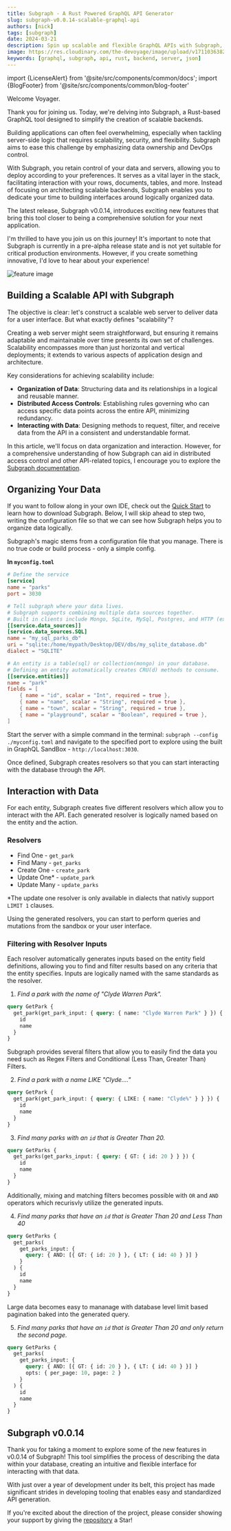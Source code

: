 ```yaml
---
title: Subgraph - A Rust Powered GraphQL API Generator
slug: subgraph-v0.0.14-scalable-graphql-api
authors: [nick]
tags: [subgraph]
date: 2024-03-21
description: Spin up scalable and flexible GraphQL APIs with Subgraph, a Rust Based GraphQL Engine.
image: https://res.cloudinary.com/the-devoyage/image/upload/v1711036382/subgraphv14_jnpclv.png
keywords: [graphql, subgraph, api, rust, backend, server, json]
---
```


import {LicenseAlert} from '@site/src/components/common/docs';
import {BlogFooter} from '@site/src/components/common/blog-footer'

Welcome Voyager.

Thank you for joining us. Today, we're delving into Subgraph, a Rust-based GraphQL tool designed to simplify the creation of scalable backends.

Building applications can often feel overwhelming, especially when tackling server-side logic that requires scalability,
security, and flexibility. Subgraph aims to ease this challenge by emphasizing data ownership and DevOps control.

With Subgraph, you retain control of your data and servers, allowing you to deploy according to your preferences.
It serves as a vital layer in the stack, facilitating interaction with your rows, documents, tables, and more. Instead of
focusing on architecting scalable backends, Subgraph enables you to dedicate your time to building interfaces around logically organized data.

The latest release, Subgraph v0.0.14, introduces exciting new features that bring this tool closer to being a comprehensive solution for your next application.

I'm thrilled to have you join us on this journey! It's important to note that Subgraph is currently in a pre-alpha release state and is not yet suitable for critical production environments. However, if you create something innovative, I'd love to hear about your experience!

![feature image](https://res.cloudinary.com/the-devoyage/image/upload/v1711036382/subgraphv14_jnpclv.png)

<!--truncate-->

## Building a Scalable API with Subgraph

The objective is clear: let's construct a scalable web server to deliver data for a user interface. But what exactly defines "scalability"?

Creating a web server might seem straightforward, but ensuring it remains adaptable and maintainable over time presents its own set of challenges. Scalability encompasses more than just horizontal and vertical deployments; it extends to various aspects of application design and architecture.

Key considerations for achieving scalability include:

- **Organization of Data**: Structuring data and its relationships in a logical and reusable manner.
- **Distributed Access Controls**: Establishing rules governing who can access specific data points across the entire API, minimizing redundancy.
- **Interacting with Data**: Designing methods to request, filter, and receive data from the API in a consistent and understandable format.

In this article, we'll focus on data organization and interaction. However, for a comprehensive understanding of how Subgraph can aid in distributed access control and other API-related topics, I encourage you to explore the [Subgraph documentation](https://www.thedevoyage.com/subgraph/intro).

## Organizing Your Data

If you want to follow along in your own IDE, check out the [Quick Start](https://www.thedevoyage.com/subgraph/quickstart) to learn how to download Subgraph. Below, I will skip ahead to step two, writing
the configuration file so that we can see how Subgraph helps you to organize data logically.

Subgraph's magic stems from a configuration file that you manage. There is no true code or build process - only a simple config.

**In `myconfig.toml`**

```toml
# Define the service
[service]
name = "parks"
port = 3030

# Tell subgraph where your data lives.
# Subgraph supports combining multiple data sources together.
# Built in clients include Mongo, SqLite, MySql, Postgres, and HTTP (external APIs).
[[service.data_sources]]
[service.data_sources.SQL]
name = "my_sql_parks_db"
uri = "sqlite:/home/mypath/Desktop/DEV/dbs/my_sqlite_database.db"
dialect = "SQLITE"

# An entity is a table(sql) or collection(mongo) in your database.
# Defining an entity automatically creates CRU(d) methods to consume.
[[service.entities]]
name = "park"
fields = [
    { name = "id", scalar = "Int", required = true },
    { name = "name", scalar = "String", required = true },
    { name = "town", scalar = "String", required = true },
    { name = "playground", scalar = "Boolean", required = true },
]
```

Start the server with a simple command in the terminal: `subgraph --config ./myconfig.toml` and navigate to the specified port
to explore using the built in GraphQL SandBox - `http://localhost:3030`.

Once defined, Subgraph creates resolvers so that you can start interacting with the database through the API.

## Interaction with Data

For each entity, Subgraph creates five different resolvers which allow you to interact with the API. Each generated resolver
is logically named based on the entity and the action.

### Resolvers

- Find One - `get_park`
- Find Many - `get_parks`
- Create One - `create_park`
- Update One\* - `update_park`
- Update Many - `update_parks`

\*The update one resolver is only available in dialects that nativly support `LIMIT 1` clauses.

Using the generated resolvers, you can start to perform queries and mutations from the sandbox or your user interface.

### Filtering with Resolver Inputs

Each resolver automatically generates inputs based on the entity field definitions, allowing you to find and filter results based on any
criteria that the entity specifies. Inputs are logically named with the same standards as the resolver.

1. _Find a park with the name of "Clyde Warren Park"._

```graphql
query GetPark {
  get_park(get_park_input: { query: { name: "Clyde Warren Park" } }) {
    id
    name
  }
}
```

Subgraph provides several filters that allow you to easily find the data you need such as Regex Filters and Conditional (Less Than, Greater Than) Filters.

2. _Find a park with a name LIKE "Clyde...."_

```graphql
query GetPark {
  get_park(get_park_input: { query: { LIKE: { name: "Clyde%" } } }) {
    id
    name
  }
}
```

3. _Find many parks with an `id` that is Greater Than 20._

```graphql
query GetParks {
  get_parks(get_parks_input: { query: { GT: { id: 20 } } }) {
    id
    name
  }
}
```

Additionally, mixing and matching filters becomes possible with `OR` and `AND` operators which recurisvly utilize the generated inputs.

4. _Find many parks that have an `id` that is Greater Than 20 and Less Than 40_

```graphql
query GetParks {
  get_parks(
    get_parks_input: {
      query: { AND: [{ GT: { id: 20 } }, { LT: { id: 40 } }] }
    }
  ) {
    id
    name
  }
}
```

Large data becomes easy to mananage with database level limit based pagination baked into the generated query.

5. _Find many parks that have an `id` that is Greater Than 20 and only return the second page._

```graphql
query GetParks {
  get_parks(
    get_parks_input: {
      query: { AND: [{ GT: { id: 20 } }, { LT: { id: 40 } }] }
      opts: { per_page: 10, page: 2 }
    }
  ) {
    id
    name
  }
}
```

## Subgraph v0.0.14

Thank you for taking a moment to explore some of the new features in v0.0.14 of Subgraph! This tool simplifies the process of describing the data within your database, creating an intuitive and flexible interface for interacting with that data.

With just over a year of development under its belt, this project has made significant strides in developing tooling that enables easy and standardized API generation.

If you're excited about the direction of the project, please consider showing your support by giving the [repository](https://www.github.com/the-devoyage/subgraph) a Star!

<LicenseAlert product="subgraph" to="https://thedevoyage.gumroad.com/l/subgraph" btnTxt="Early Alpha Release" />

<BlogFooter />
